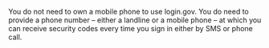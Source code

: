 You do not need to own a mobile phone to use login.gov. You do need to provide a phone number – either a landline or a mobile phone – at which you can receive security codes every time you sign in either by SMS or phone call.
